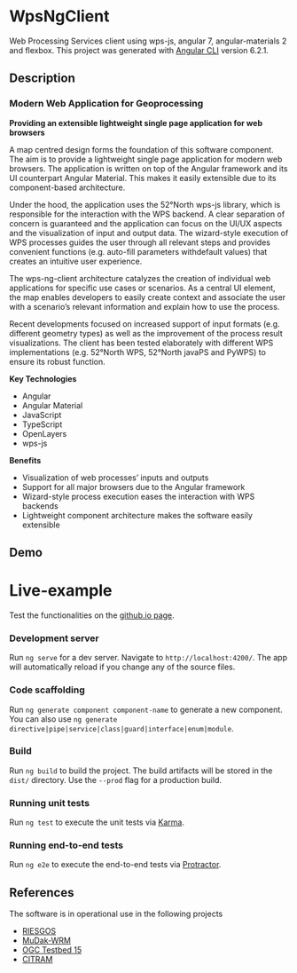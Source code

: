 
# WpsNgClient

Web Processing Services client using wps-js, angular 7, angular-materials 2 and flexbox. This project was generated with [Angular CLI](https://github.com/angular/angular-cli) version 6.2.1.


## Description 

### Modern Web Application for Geoprocessing

**Providing an extensible lightweight single page application for web browsers**

A map centred design forms the foundation of this software component. The aim is to provide a lightweight single page application for modern web browsers. The application is written on top of the Angular framework and its UI counterpart Angular Material. This makes it easily extensible due to its component-based architecture.

Under the hood, the application uses the 52°North wps-js library, which is responsible for the interaction with the WPS backend. A clear separation of concern is guaranteed and the application can focus on the UI/UX aspects and the visualization of input and output data. The wizard-style execution of WPS processes guides the user through all relevant steps and provides convenient functions (e.g. auto-fill parameters withdefault values) that creates an intuitive user experience.

The wps-ng-client architecture catalyzes the creation of individual web applications for specific use cases or scenarios. As a central UI element, the map enables developers to easily create context and associate the user with a scenario’s relevant information and explain how to use the process.

Recent developments focused on increased support of input formats (e.g. different geometry types) as well as the improvement of the process result visualizations. The client has been tested elaborately with different WPS implementations (e.g. 52°North WPS, 52°North javaPS and PyWPS) to ensure its robust function.

**Key Technologies**

- Angular
- Angular Material
- JavaScript
- TypeScript
- OpenLayers
- wps-js

**Benefits**

- Visualization of web processes’ inputs and outputs
- Support for all major browsers due to the Angular framework
- Wizard-style process execution eases the interaction with WPS backends
- Lightweight component architecture makes the software easily extensible


<!-- ## Quick Start

How to install the software, i.e. installation and configuration. If you link to a wiki page for example, please provide a short description and then the link. See conventions below. -->

## Demo

# Live-example

Test the functionalities on the [github.io page](https://52North.github.io/wps-ng-client/).

### Development server

Run `ng serve` for a dev server. Navigate to `http://localhost:4200/`. The app will automatically reload if you change any of the source files.

### Code scaffolding

Run `ng generate component component-name` to generate a new component. You can also use `ng generate directive|pipe|service|class|guard|interface|enum|module`.

### Build

Run `ng build` to build the project. The build artifacts will be stored in the `dist/` directory. Use the `--prod` flag for a production build.

### Running unit tests

Run `ng test` to execute the unit tests via [Karma](https://karma-runner.github.io).

### Running end-to-end tests

Run `ng e2e` to execute the end-to-end tests via [Protractor](http://www.protractortest.org/).


<!--## Changelog -->


## References 
The software is in operational use in the following projects
- [RIESGOS](https://www.riesgos.de/en/)
- [MuDak-WRM](https://www.mudak-wrm.kit.edu/)
- [OGC Testbed 15](https://www.opengeospatial.org/projects/initiatives/testbed15)
- [CITRAM](https://citram.de/)

